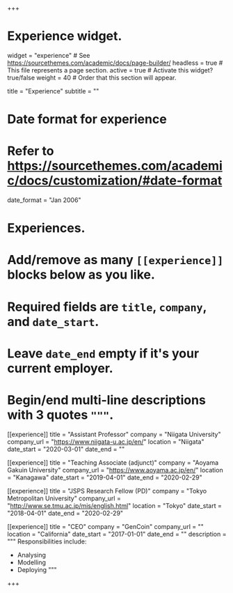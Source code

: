 +++
# Experience widget.
widget = "experience"  # See https://sourcethemes.com/academic/docs/page-builder/
headless = true  # This file represents a page section.
active = true  # Activate this widget? true/false
weight = 40  # Order that this section will appear.

title = "Experience"
subtitle = ""

# Date format for experience
#   Refer to https://sourcethemes.com/academic/docs/customization/#date-format
date_format = "Jan 2006"

# Experiences.
#   Add/remove as many `[[experience]]` blocks below as you like.
#   Required fields are `title`, `company`, and `date_start`.
#   Leave `date_end` empty if it's your current employer.
#   Begin/end multi-line descriptions with 3 quotes `"""`.
[[experience]]
  title = "Assistant Professor"
  company = "Niigata University"
  company_url = "https://www.niigata-u.ac.jp/en/"
  location = "Niigata"
  date_start = "2020-03-01"
  date_end = ""

[[experience]]
  title = "Teaching Associate (adjunct)"
  company = "Aoyama Gakuin University"
  company_url = "https://www.aoyama.ac.jp/en/"
  location = "Kanagawa"
  date_start = "2019-04-01"
  date_end = "2020-02-29"

[[experience]]
  title = "JSPS Research Fellow (PD)"
  company = "Tokyo Metropolitan University"
  company_url = "http://www.se.tmu.ac.jp/mis/english.html"
  location = "Tokyo"
  date_start = "2018-04-01"
  date_end = "2020-02-29"

[[experience]]
  title = "CEO"
  company = "GenCoin"
  company_url = ""
  location = "California"
  date_start = "2017-01-01"
  date_end = ""
  description = """
  Responsibilities include:
  
  * Analysing
  * Modelling
  * Deploying
  """

+++
